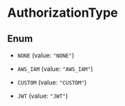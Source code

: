 

# AuthorizationType

## Enum


* `NONE` (value: `"NONE"`)

* `AWS_IAM` (value: `"AWS_IAM"`)

* `CUSTOM` (value: `"CUSTOM"`)

* `JWT` (value: `"JWT"`)



